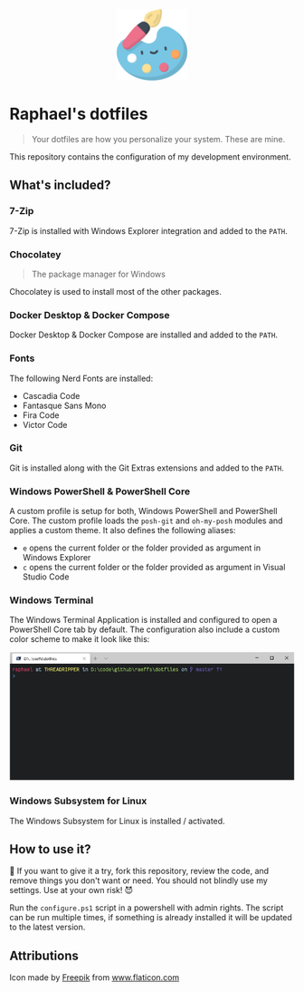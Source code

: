 
<p align="center">
    <img width="25%" src="./logo.svg">
</p>

# Raphael's dotfiles

> Your dotfiles are how you personalize your system. These are mine.

This repository contains the configuration of my development environment.

## What's included?

### 7-Zip

7-Zip is installed with Windows Explorer integration and added to the `PATH`.

### Chocolatey

> The package manager for Windows

Chocolatey is used to install most of the other packages.

### Docker Desktop & Docker Compose

Docker Desktop & Docker Compose are installed and added to the `PATH`.

### Fonts

The following Nerd Fonts are installed:
- Cascadia Code
- Fantasque Sans Mono
- Fira Code
- Victor Code

### Git

Git is installed along with the Git Extras extensions and added to the `PATH`.

### Windows PowerShell & PowerShell Core

A custom profile is setup for both, Windows PowerShell and PowerShell Core. The custom profile loads the `posh-git` and `oh-my-posh` modules and applies a custom theme. It also defines the following aliases:

- `e` opens the current folder or the folder provided as argument in Windows Explorer
- `c` opens the current folder or the folder provided as argument in Visual Studio Code

### Windows Terminal

The Windows Terminal Application is installed and configured to open a PowerShell Core tab by default. The configuration also include a custom color scheme to make it look like this:

![Screenshot of my Windows Terminal](windows-terminal.png)

### Windows Subsystem for Linux

The Windows Subsystem for Linux is installed / activated.

## How to use it?

🔞 If you want to give it a try, fork this repository, review the code, and remove things you don't want or need. You should not blindly use my settings. Use at your own risk! 😈

Run the `configure.ps1` script in a powershell with admin rights. The script can be run multiple times, if something is already installed it will be updated to the latest version.

## Attributions

Icon made by <a href="http://www.freepik.com/" title="Freepik">Freepik</a> from <a href="https://www.flaticon.com/" title="Flaticon">www.flaticon.com</a>
